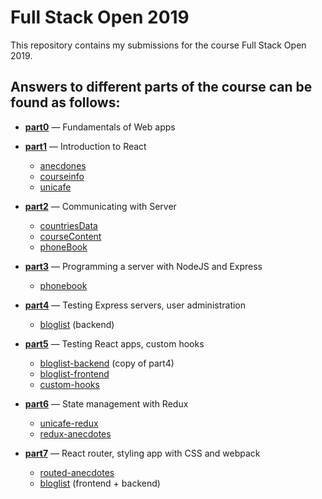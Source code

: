 # Full Stack Open 2019
This repository contains my submissions for the course Full Stack Open 2019.

## Answers to different parts of the course can be found as follows:
- [**part0**](https://github.com/sztxr/FullStackOpen2019/tree/master/part0) &mdash; Fundamentals of Web apps

- [**part1**](https://github.com/sztxr/FullStackOpen2019/tree/master/part1) &mdash; Introduction to React
  - [anecdones](https://github.com/sztxr/FullStackOpen2019/tree/master/part1/anecdotes)
  - [courseinfo](https://github.com/sztxr/FullStackOpen2019/tree/master/part1/courseinfo)
  - [unicafe](https://github.com/sztxr/FullStackOpen2019/tree/master/part1/unicafe)

- [**part2**](https://github.com/sztxr/FullStackOpen2019/tree/master/part2) &mdash; Communicating with Server
  - [countriesData](https://github.com/sztxr/FullStackOpen2019/tree/master/part2/countriesData)
  - [courseContent](https://github.com/sztxr/FullStackOpen2019/tree/master/part2/coursecontent)
  - [phoneBook](https://github.com/sztxr/FullStackOpen2019/tree/master/part2/phonebook)

- [**part3**](https://github.com/sztxr/FullStackOpen2019/tree/master/part3) &mdash; Programming a server with NodeJS and Express
  - [phonebook](https://github.com/sztxr/FullStackOpen2019/tree/master/part3/phonebook)

- [**part4**](https://github.com/sztxr/FullStackOpen2019/tree/master/part4) &mdash; Testing Express servers, user administration
  - [bloglist](https://github.com/sztxr/FullStackOpen2019/tree/master/part4/bloglist) (backend)

- [**part5**](https://github.com/sztxr/FullStackOpen2019/tree/master/part5) &mdash; Testing React apps, custom hooks
  - [bloglist-backend](https://github.com/sztxr/FullStackOpen2019/tree/master/part5/bloglist-backend) (copy of part4)
  - [bloglist-frontend](https://github.com/sztxr/FullStackOpen2019/tree/master/part5/bloglist-frontend)
  - [custom-hooks](https://github.com/sztxr/FullStackOpen2019/tree/master/part5/custom-hooks)

- [**part6**](https://github.com/sztxr/FullStackOpen2019/tree/master/part6) &mdash; State management with Redux
  - [unicafe-redux](https://github.com/sztxr/FullStackOpen2019/tree/master/part6/unicafe-redux)
  - [redux-anecdotes](https://github.com/sztxr/FullStackOpen2019/tree/master/part6/redux-anecdotes)

- [**part7**](https://github.com/sztxr/FullStackOpen2019/tree/master/part7) &mdash; React router, styling app with CSS and webpack
  - [routed-anecdotes](https://github.com/sztxr/FullStackOpen2019/tree/master/part7/routed-anecdotes)
  - [bloglist]() (frontend + backend)

<!--
- [**part8**](https://github.com/sztxr/FullStackOpen2019/tree/master/part8) &mdash; GraphQL
  - []()
-->